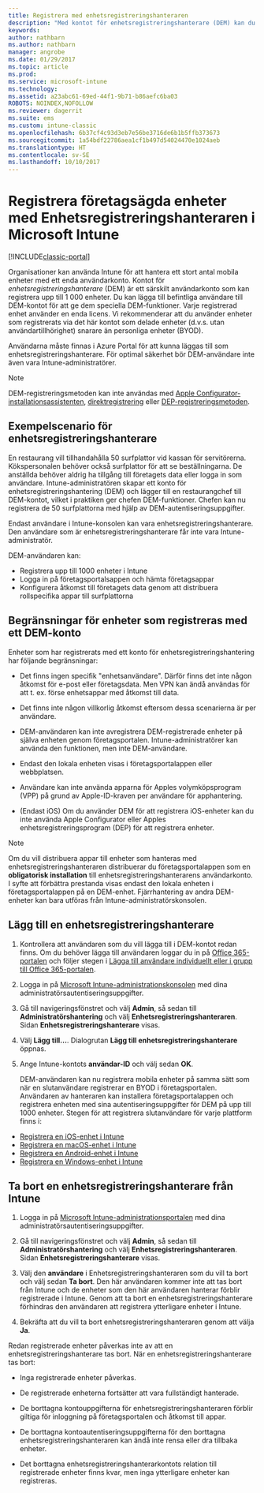 ```yaml
---
title: Registrera med enhetsregistreringshanteraren
description: "Med kontot för enhetsregistreringshanterare (DEM) kan du hantera ett stort antal delade, företagsägda mobila enheter med ett enda användarkonto."
keywords: 
author: nathbarn
ms.author: nathbarn
manager: angrobe
ms.date: 01/29/2017
ms.topic: article
ms.prod: 
ms.service: microsoft-intune
ms.technology: 
ms.assetid: a23abc61-69ed-44f1-9b71-b86aefc6ba03
ROBOTS: NOINDEX,NOFOLLOW
ms.reviewer: dagerrit
ms.suite: ems
ms.custom: intune-classic
ms.openlocfilehash: 6b37cf4c93d3eb7e56be3716de6b1b5ffb373673
ms.sourcegitcommit: 1a54bdf22786aea1cf1b497d54024470e1024aeb
ms.translationtype: HT
ms.contentlocale: sv-SE
ms.lasthandoff: 10/10/2017
---
```

# <a name="enroll-corporate-owned-devices-with-the-device-enrollment-manager-in-microsoft-intune"></a>Registrera företagsägda enheter med Enhetsregistreringshanteraren i Microsoft Intune

[!INCLUDE[classic-portal](../includes/classic-portal.md)]

Organisationer kan använda Intune för att hantera ett stort antal mobila enheter med ett enda användarkonto. Kontot för *enhetsregistreringshanterare* (DEM) är ett särskilt användarkonto som kan registrera upp till 1 000 enheter. Du kan lägga till befintliga användare till DEM-kontot för att ge dem speciella DEM-funktioner. Varje registrerad enhet använder en enda licens. Vi rekommenderar att du använder enheter som registrerats via det här kontot som delade enheter (d.v.s. utan användartillhörighet) snarare än personliga enheter (BYOD).  

Användarna måste finnas i Azure Portal för att kunna läggas till som enhetsregistreringshanterare. För optimal säkerhet bör DEM-användare inte även vara Intune-administratörer.

>[!NOTE]
>DEM-registreringsmetoden kan inte användas med [Apple Configurator-installationsassistenten](ios-setup-assistant-enrollment-in-microsoft-intune.md), [direktregistrering](ios-direct-enrollment-in-microsoft-intune.md) eller [DEP-registreringsmetoden](ios-device-enrollment-program-in-microsoft-intune.md).

## <a name="example-of-a-device-enrollment-manager-scenario"></a>Exempelscenario för enhetsregistreringshanterare

En restaurang vill tillhandahålla 50 surfplattor vid kassan för servitörerna. Kökspersonalen behöver också surfplattor för att se beställningarna. De anställda behöver aldrig ha tillgång till företagets data eller logga in som användare. Intune-administratören skapar ett konto för enhetsregistreringshantering (DEM) och lägger till en restaurangchef till DEM-kontot, vilket i praktiken ger chefen DEM-funktioner. Chefen kan nu registrera de 50 surfplattorna med hjälp av DEM-autentiseringsuppgifter.

Endast användare i Intune-konsolen kan vara enhetsregistreringshanterare. Den användare som är enhetsregistreringshanterare får inte vara Intune-administratör.

DEM-användaren kan:

-   Registrera upp till 1000 enheter i Intune
-   Logga in på företagsportalsappen och hämta företagsappar
-   Konfigurera åtkomst till företagets data genom att distribuera rollspecifika appar till surfplattorna

## <a name="limitations-of-devices-that-are-enrolled-with-a-dem-account"></a>Begränsningar för enheter som registreras med ett DEM-konto

Enheter som har registrerats med ett konto för enhetsregistreringshantering har följande begränsningar:

  - Det finns ingen specifik "enhetsanvändare". Därför finns det inte någon åtkomst för e-post eller företagsdata. Men VPN kan ändå användas för att t. ex. förse enhetsappar med åtkomst till data.

  - Det finns inte någon villkorlig åtkomst eftersom dessa scenarierna är per användare.

  - DEM-användaren kan inte avregistrera DEM-registrerade enheter på själva enheten genom företagsportalen. Intune-administratörer kan använda den funktionen, men inte DEM-användare.

  - Endast den lokala enheten visas i företagsportalappen eller webbplatsen.

  - Användare kan inte använda apparna för Apples volymköpsprogram (VPP) på grund av Apple-ID-kraven per användare för apphantering.

  - (Endast iOS) Om du använder DEM för att registrera iOS-enheter kan du inte använda Apple Configurator eller Apples enhetsregistreringsprogram (DEP) för att registrera enheter.

> [!NOTE]
> Om du vill distribuera appar till enheter som hanteras med enhetsregistreringshanteraren distribuerar du företagsportalappen som en **obligatorisk installation** till enhetsregistreringshanterarens användarkonto.
> I syfte att förbättra prestanda visas endast den lokala enheten i företagsportalappen på en DEM-enhet. Fjärrhantering av andra DEM-enheter kan bara utföras från Intune-administratörskonsolen.


## <a name="add-a-device-enrollment-manager"></a>Lägg till en enhetsregistreringshanterare

1.  Kontrollera att användaren som du vill lägga till i DEM-kontot redan finns. Om du behöver lägga till användaren loggar du in på [Office 365-portalen](https://go.microsoft.com/fwlink/p/?LinkId=698854) och följer stegen i [Lägga till användare individuellt eller i grupp till Office 365-portalen](https://support.office.com/article/Add-users-individually-or-in-bulk-to-Office-365-Admin-Help-1970f7d6-03b5-442f-b385-5880b9c256ec).

2.  Logga in på [Microsoft Intune-administrationskonsolen](https://manage.microsoft.com) med dina administratörsautentiseringsuppgifter.

3.  Gå till navigeringsfönstret och välj **Admin**, så sedan till **Administratörshantering** och välj **Enhetsregistreringshanteraren**. Sidan **Enhetsregistreringshanterare** visas.

4.  Välj **Lägg till...**. Dialogrutan **Lägg till enhetsregistreringshanterare** öppnas.

5.  Ange Intune-kontots **användar-ID** och välj sedan **OK**.

    DEM-användaren kan nu registrera mobila enheter på samma sätt som när en slutanvändare registrerar en BYOD i företagsportalen. Användaren av hanteraren kan installera företagsportalappen och registrera enheten med sina autentiseringsuppgifter för DEM på upp till 1000 enheter. Stegen för att registrera slutanvändare för varje plattform finns i:

  - [Registrera en iOS-enhet i Intune](https://docs.microsoft.com/intune-user-help/enroll-your-device-in-intune-ios)
  - [Registrera en macOS-enhet i Intune](https://docs.microsoft.com/intune-user-help/enroll-your-device-in-intune-macos)
  - [Registrera en Android-enhet i Intune](https://docs.microsoft.com/intune-user-help/enroll-your-device-in-intune-android)
  - [Registrera en Windows-enhet i Intune](https://docs.microsoft.com/intune-user-help/enroll-your-device-in-intune-windows)

## <a name="delete-a-device-enrollment-manager-from-intune"></a>Ta bort en enhetsregistreringshanterare från Intune

1.  Logga in på [Microsoft Intune-administrationsportalen](https://manage.microsoft.com) med dina administratörsautentiseringsuppgifter.

2.  Gå till navigeringsfönstret och välj **Admin**, så sedan till **Administratörshantering** och välj **Enhetsregistreringshanteraren**. Sidan **Enhetsregistreringshanterare** visas.

3.  Välj den **användare** i Enhetsregistreringshanteraren som du vill ta bort och välj sedan **Ta bort**. Den här användaren kommer inte att tas bort från Intune och de enheter som den här användaren hanterar förblir registrerade i Intune. Genom att ta bort en enhetsregistreringshanterare förhindras den användaren att registrera ytterligare enheter i Intune.

4.  Bekräfta att du vill ta bort enhetsregistreringshanteraren genom att välja **Ja**.

Redan registrerade enheter påverkas inte av att en enhetsregistreringshanterare tas bort. När en enhetsregistreringshanterare tas bort:

-   Inga registrerade enheter påverkas.

-   De registrerade enheterna fortsätter att vara fullständigt hanterade.

-   De borttagna kontouppgifterna för enhetsregistreringshanteraren förblir giltiga för inloggning på företagsportalen och åtkomst till appar.

-   De borttagna kontoautentiseringsuppgifterna för den borttagna enhetsregistreringshanteraren kan ändå inte rensa eller dra tillbaka enheter.

-   Det borttagna enhetsregistreringshanterarkontots relation till registrerade enheter finns kvar, men inga ytterligare enheter kan registreras.
